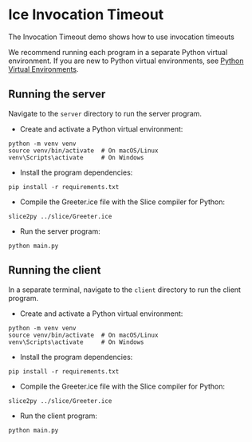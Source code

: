 # Ice Invocation Timeout

The Invocation Timeout demo shows how to use invocation timeouts

We recommend running each program in a separate Python virtual environment. If you are new to Python virtual
environments, see [Python Virtual Environments].

## Running the server

Navigate to the `server` directory to run the server program.

- Create and activate a Python virtual environment:

```shell
python -m venv venv
source venv/bin/activate  # On macOS/Linux
venv\Scripts\activate     # On Windows
```

- Install the program dependencies:

```shell
pip install -r requirements.txt
```

- Compile the Greeter.ice file with the Slice compiler for Python:

```shell
slice2py ../slice/Greeter.ice
```

- Run the server program:

```shell
python main.py
```

## Running the client

In a separate terminal, navigate to the `client` directory to run the client program.

- Create and activate a Python virtual environment:

```shell
python -m venv venv
source venv/bin/activate  # On macOS/Linux
venv\Scripts\activate     # On Windows
```

- Install the program dependencies:

```shell
pip install -r requirements.txt
```

- Compile the Greeter.ice file with the Slice compiler for Python:

```shell
slice2py ../slice/Greeter.ice
```

- Run the client program:

```shell
python main.py
```

[Python Virtual Environments]: https://docs.python.org/3/tutorial/venv.html
